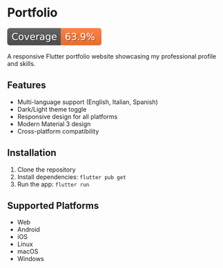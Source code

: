 # Portfolio

[![Coverage](test/coverage-badge.svg)](https://arcangelo7.github.io/portfolio/test/coverage/)

A responsive Flutter portfolio website showcasing my professional profile and skills.

## Features

- Multi-language support (English, Italian, Spanish)
- Dark/Light theme toggle
- Responsive design for all platforms
- Modern Material 3 design
- Cross-platform compatibility

## Installation

1. Clone the repository
2. Install dependencies: `flutter pub get`
3. Run the app: `flutter run`

## Supported Platforms

- Web
- Android
- iOS
- Linux
- macOS
- Windows
